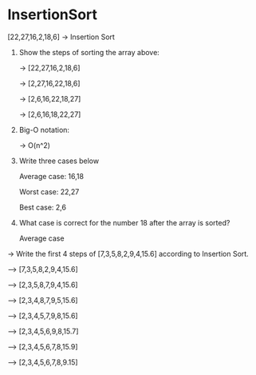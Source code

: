 # InsertionSort

[22,27,16,2,18,6] -> Insertion Sort

1. Show the steps of sorting the array above:
    
    -> [22,27,16,2,18,6]
    
    -> [2,27,16,22,18,6]
    
    -> [2,6,16,22,18,27]
    
    -> [2,6,16,18,22,27]
    
2. Big-O notation:

    -> O(n^2)

3. Write three cases below

      Average case: 16,18
      
      Worst case: 22,27
      
      Best case: 2,6
      
4. What case is correct for the number 18 after the array is sorted?

    Average case


-> Write the first 4 steps of [7,3,5,8,2,9,4,15.6] according to Insertion Sort.

--> [7,3,5,8,2,9,4,15.6]

--> [2,3,5,8,7,9,4,15.6]

--> [2,3,4,8,7,9,5,15.6]

--> [2,3,4,5,7,9,8,15.6]

--> [2,3,4,5,6,9,8,15.7]

--> [2,3,4,5,6,7,8,15.9]

--> [2,3,4,5,6,7,8,9.15]
